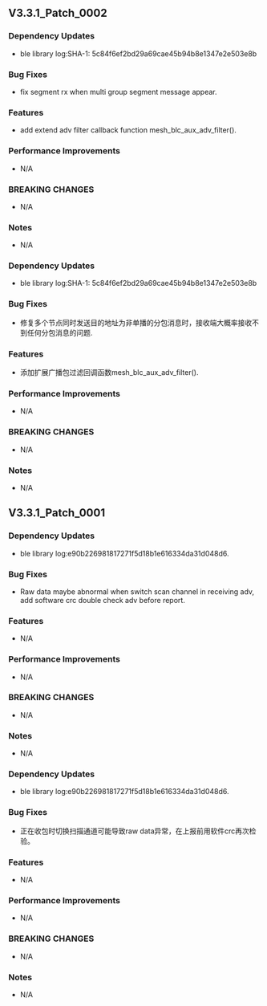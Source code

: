 ## V3.3.1_Patch_0002

### Dependency Updates

* ble library log:SHA-1: 5c84f6ef2bd29a69cae45b94b8e1347e2e503e8b 

### Bug Fixes

* fix segment rx when multi group segment message appear.

### Features

* add extend adv filter callback function mesh_blc_aux_adv_filter().

### Performance Improvements

* N/A

### BREAKING CHANGES

* N/A

### Notes

* N/A


### Dependency Updates

* ble library log:SHA-1: 5c84f6ef2bd29a69cae45b94b8e1347e2e503e8b    

### Bug Fixes

* 修复多个节点同时发送目的地址为非单播的分包消息时，接收端大概率接收不到任何分包消息的问题.

### Features

* 添加扩展广播包过滤回调函数mesh_blc_aux_adv_filter().

### Performance Improvements

* N/A

### BREAKING CHANGES

* N/A

### Notes

* N/A


## V3.3.1_Patch_0001

### Dependency Updates

* ble library log:e90b226981817271f5d18b1e616334da31d048d6.  

### Bug Fixes

* Raw data maybe abnormal when switch scan channel in receiving adv, add software crc double check adv before report.

### Features

* N/A

### Performance Improvements

* N/A

### BREAKING CHANGES

* N/A

### Notes

* N/A


### Dependency Updates

* ble library log:e90b226981817271f5d18b1e616334da31d048d6.   

### Bug Fixes

* 正在收包时切换扫描通道可能导致raw data异常，在上报前用软件crc再次检验。

### Features

* N/A

### Performance Improvements

* N/A

### BREAKING CHANGES

* N/A

### Notes

* N/A

